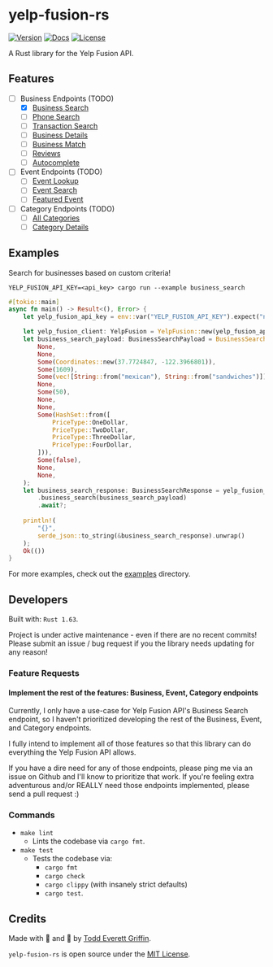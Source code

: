 # yelp-fusion-rs

[![Version](https://img.shields.io/crates/v/yelp-fusion-rs)](https://crates.io/crates/yelp-fusion-rs)
[![Docs](https://docs.rs/yelp-fusion-rs/badge.svg)](https://docs.rs/yelp-fusion-rs)
[![License](https://img.shields.io/crates/l/yelp-fusion-rs)](https://crates.io/crates/yelp-fusion-rs)

A Rust library for the Yelp Fusion API.

## Features

- [ ] Business Endpoints (TODO)
  - [X] [Business Search](https://www.yelp.com/developers/documentation/v3/business_search)
  - [ ] [Phone Search](https://www.yelp.com/developers/documentation/v3/business_search_phone)
  - [ ] [Transaction Search](https://www.yelp.com/developers/documentation/v3/transaction_search)
  - [ ] [Business Details](https://www.yelp.com/developers/documentation/v3/business)
  - [ ] [Business Match](https://www.yelp.com/developers/documentation/v3/business_match)
  - [ ] [Reviews](https://www.yelp.com/developers/documentation/v3/business_reviews)
  - [ ] [Autocomplete](https://www.yelp.com/developers/documentation/v3/autocomplete)
- [ ] Event Endpoints (TODO)
  - [ ] [Event Lookup](https://www.yelp.com/developers/documentation/v3/event)
  - [ ] [Event Search](https://www.yelp.com/developers/documentation/v3/event_search)
  - [ ] [Featured Event](https://www.yelp.com/developers/documentation/v3/featured_event)
- [ ] Category Endpoints (TODO)
  - [ ] [All Categories](https://www.yelp.com/developers/documentation/v3/all_categories)
  - [ ] [Category Details](https://www.yelp.com/developers/documentation/v3/category)

## Examples

Search for businesses based on custom criteria!

`YELP_FUSION_API_KEY=<api_key> cargo run --example business_search`

```rust
#[tokio::main]
async fn main() -> Result<(), Error> {
    let yelp_fusion_api_key = env::var("YELP_FUSION_API_KEY").expect("no Yelp Fusion API key");

    let yelp_fusion_client: YelpFusion = YelpFusion::new(yelp_fusion_api_key, None);
    let business_search_payload: BusinessSearchPayload = BusinessSearchPayload::new(
        None,
        None,
        Some(Coordinates::new(37.7724847, -122.3966801)),
        Some(1609),
        Some(vec![String::from("mexican"), String::from("sandwiches")]),
        None,
        Some(50),
        None,
        None,
        Some(HashSet::from([
            PriceType::OneDollar,
            PriceType::TwoDollar,
            PriceType::ThreeDollar,
            PriceType::FourDollar,
        ])),
        Some(false),
        None,
        None,
    );
    let business_search_response: BusinessSearchResponse = yelp_fusion_client
        .business_search(business_search_payload)
        .await?;
    
    println!(
        "{}",
        serde_json::to_string(&business_search_response).unwrap()
    );
    Ok(())
}
```

For more examples, check out the [examples](https://github.com/goddtriffin/yelp-fusion-rs/blob/main/examples) directory.

## Developers

Built with: `Rust 1.63`.

Project is under active maintenance - even if there are no recent commits!
Please submit an issue / bug request if you the library needs updating for any reason!

### Feature Requests

#### Implement the rest of the features: Business, Event, Category endpoints

Currently, I only have a use-case for Yelp Fusion API's Business Search endpoint,
so I haven't prioritized developing the rest of the Business, Event, and Category endpoints.

I fully intend to implement all of those features so that this library can do everything the Yelp Fusion API allows.

If you have a dire need for any of those endpoints, please ping me via an issue on Github and I'll know to prioritize that work.
If you're feeling extra adventurous and/or REALLY need those endpoints implemented, please send a pull request :)

### Commands

- `make lint`
  - Lints the codebase via `cargo fmt`.
- `make test`
  - Tests the codebase via:
    - `cargo fmt`
    - `cargo check`
    - `cargo clippy` (with insanely strict defaults)
    - `cargo test`.

## Credits

Made with 🤬 and 🥲 by [Todd Everett Griffin](https://www.toddgriffin.me/).

`yelp-fusion-rs` is open source under the [MIT License](https://github.com/goddtriffin/yelp-fusion-rs/blob/main/LICENSE).
